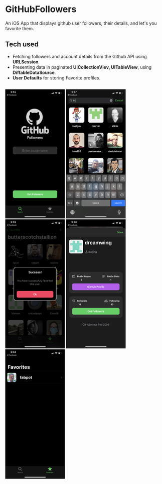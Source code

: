 # GitHubFollowers
An iOS App that displays github user followers, their details, and let's you favorite them.

## Tech used
* Fetching followers and account details from the Github API using **URLSession**.
* Presenting data in paginated **UICollectionViev, UITableView**, using **DiffableDataSource**.
* **User Defaults** for storing Favorite profiles.


<p style="float:left">
<img src="https://github.com/bogdandovgopol/GitHubFollowers/blob/master/1.PNG?raw=true" width="190" />
<img src="https://github.com/bogdandovgopol/GitHubFollowers/blob/master/2.PNG?raw=true" width="190" />
<img src="https://github.com/bogdandovgopol/GitHubFollowers/blob/master/3.PNG?raw=true" width="190" />
<img src="https://github.com/bogdandovgopol/GitHubFollowers/blob/master/4.PNG?raw=true" width="190" />
<img src="https://github.com/bogdandovgopol/GitHubFollowers/blob/master/5.PNG?raw=true" width="190" />
</p>

